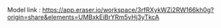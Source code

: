 Model link : https://app.eraser.io/workspace/3rfRXykWZi2RW166kh0g?origin=share&elements=UMBxkEiBrYRm5yHj3yTkcA